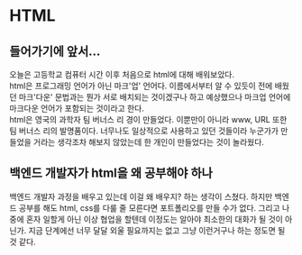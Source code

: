 # HTML

## 들어가기에 앞서...
오늘은 고등학교 컴퓨터 시간 이후 처음으로 html에 대해 배워보았다.\
html은 프로그래밍 언어가 아닌 마크'업' 언어다. 이름에서부터 알 수 있듯이 전에 배웠던 마크'다운' 문법과는 뭔가 서로 배치되는 것이겠구나 하고 예상했으나 마크업 언어에 마크다운 언어가 포함되는 것이라고 한다.\
html은 영국의 과학자 팀 버너스 리 경이 만들었다. 이뿐만이 아니라 www, URL 또한 팀 버너스 리의 발명품이다. 너무나도 일상적으로 사용하고 있던 것들이라 누군가가 만들었을 거라는 생각조차 해보지 않았는데 한 개인이 만들었다는 것이 놀라웠다.

## 백엔드 개발자가 html을 왜 공부해야 하나

백엔드 개발자 과정을 배우고 있는데 이걸 왜 배우지? 하는 생각이 스쳤다. 하지만 백엔드 공부를 해도 html, css를 다룰 줄 모른다면 포트폴리오를 만들 수가 없다. 그리고 나중에 혼자 일할게 아닌 이상 협업을 할텐데 이정도는 알아야 최소한의 대화가 될 것이 아닌가. 지금 단계에선 너무 달달 외울 필요까지는 없고 그냥 이런거구나 하는 정도면 될 것 같다.